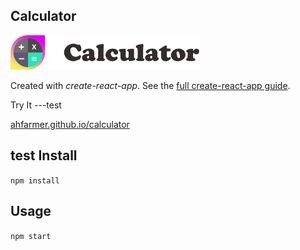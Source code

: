 Calculator
---
<img src="Logotype primary.png" width="60%" height="60%" />

Created with *create-react-app*. See the [full create-react-app guide](https://github.com/facebookincubator/create-react-app/blob/master/packages/react-scripts/template/README.md).



Try It
---test

[ahfarmer.github.io/calculator](https://ahfarmer.github.io/calculator/)

test
Install
---

`npm install`



Usage
---

`npm start`
